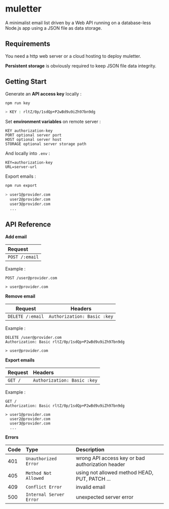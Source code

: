 # muletter

A minimalist email list driven by a Web API running on a database-less Node.js app using a JSON file as data storage.

## Requirements

You need a http web server or a cloud hosting to deploy muletter.

**Persistent storage** is obviously required to keep JSON file data integrity.


## Getting Start

Generate an **API access key** locally :
```bash
npm run key

> KEY : rltZ/0p/1sdQp+P2wBd9u9iZh97bn9dg
```

Set **environment variables** on remote server :
```
KEY authorization-key
PORT optional server port
HOST optional server host
STORAGE optional server storage path
```

And locally into `.env` :
```
KEY=authorization-key
URL=server-url
```

Export emails :
```bash
npm run export

> user1@provider.com
  user2@provider.com
  user3@provider.com
  ...
```

## API Reference

**Add email**

|Request|
|:------|
|`POST /:email`

Example :
```http
POST /user@provider.com

> user@provider.com
```


**Remove email**

|Request|Headers|
|-------|-------|
|`DELETE /:email`|`Authorization: Basic :key`|

Example :
```http
DELETE /user@provider.com
Authorization: Basic rltZ/0p/1sdQp+P2wBd9u9iZh97bn9dg

> user@provider.com
```

**Export emails**

|Request|Headers|
|:------|:------|
|`GET /`|`Authorization: Basic :key`|

Example :
```http
GET /
Authorization: Basic rltZ/0p/1sdQp+P2wBd9u9iZh97bn9dg

> user1@provider.com
  user2@provider.com
  user3@provider.com
  ...
```

**Errors**

|Code|Type|Description
|:---|:------|:-------
|401|`Unauthorized Error`|wrong API access key or bad authorization header
|405|`Method Not Allowed`|using not allowed method HEAD, PUT, PATCH ...
|409|`Conflict Error`|invalid email
|500|`Internal Server Error`|unexpected server error
